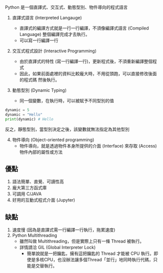 Python 是一個直譯式、交互式、動態型別、物件導向的程式語言

1. 直譯式語言 (Interpreted Langauge)
   - 直譯式的編譯方式就是一行一行編譯，不須像編譯式語言 (Compiled Language) 
整個編譯完成才去執行。
   - 可以寫一行編譯一行

2. 交互式程式設計 (Interactive Programming)
   - 由於直譯式的特性 (寫一行編譯一行)，更新程式後，不須重新編譯整個程式
   - 因此，如果前面處裡的資料比較龐大時，不用從頭跑，可以直接修改後面的程式碼
然後執行。

3. 動態型別 (Dynamic Typing)
   - 同一個變數，在執行時，可以被賦予不同型別的值

```python
dynamic = 5
dynamic = "Hello"
print(dynamic) # Hello
```

反之，靜態型別，當型別決定之後，該變數就無法指定為其他型別

4. 物件導向 (Object-oriented programming)
   - 物件導向，就是透過物件本身所提供的介面 (Interface) 來存取 (Access) 物件內部的屬性或方法

## 優點
1. 語法簡單、直覺、可讀性高
2. 龐大第三方函式庫
3. 可調用 C/JAVA
4. 好用的互動式程式介面 (Jupyter)

## 缺點
1. 速度慢 (因為是直譯式需一行編譯一行執行，拖累速度)
2. Python Multithreading
   - 雖然叫做 Multithreading，但是實際上只有一條 Thread 被執行。
   - 詳情請洽 GIL (Global Interpreter Lock)
     - 簡單說就是一把鑰匙，擁有這把鑰匙的 Thread 才能被 CPU 執行。即使是多核CPU，也沒辦法讓多個Thread「並行」地同時執行代碼，只能是交替執行。
